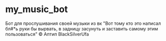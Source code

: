 # my_music_bot
Бот для прослушивания своей музыки из вк
"Вот тому кто это написал бл#*ь руки бы вырвать, в задницу засунуть и заставить самому этим пользоваться" © Аптип BlackSilverUfa
